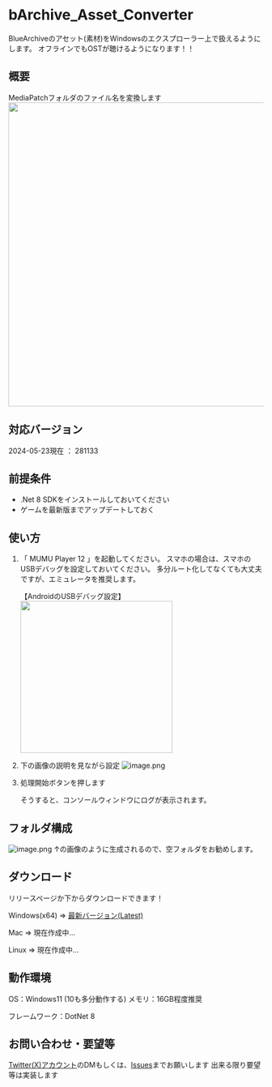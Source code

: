# bArchive_Asset_Converter
BlueArchiveのアセット(素材)をWindowsのエクスプローラー上で扱えるようにします。
オフラインでもOSTが聴けるようになります！！

## 概要
MediaPatchフォルダのファイル名を変換します  
<img src="https://github.com/Locu-Developper/bArchive-Asset-Converter/assets/112639139/e522c5de-65b3-4cd0-9207-2c2ddfdaab18" width="600px">



## 対応バージョン
2024-05-23現在 ： 281133

## 前提条件
- .Net 8 SDKをインストールしておいてください
- ゲームを最新版までアップデートしておく

## 使い方
1. 「 MUMU Player 12 」を起動してください。
    スマホの場合は、スマホのUSBデバッグを設定しておいてください。
    多分ルート化してなくても大丈夫ですが、エミュレータを推奨します。

    【AndroidのUSBデバッグ設定】
    <img src="https://qiita-image-store.s3.ap-northeast-1.amazonaws.com/0/3494460/dc6b3f53-6b47-726f-ce6b-a102f92933c9.png" width="300px">

2. 下の画像の説明を見ながら設定
    ![image.png](https://qiita-image-store.s3.ap-northeast-1.amazonaws.com/0/3494460/ee165717-6219-c876-ca42-aac3f61600e4.png)

2. 処理開始ボタンを押します
   
    そうすると、コンソールウィンドウにログが表示されます。

## フォルダ構成
![image.png](https://qiita-image-store.s3.ap-northeast-1.amazonaws.com/0/3494460/67d7b1bc-982d-9416-2052-de38948d92af.png)
↑の画像のように生成されるので、空フォルダをお勧めします。

## ダウンロード
リリースページか下からダウンロードできます！

Windows(x64) ⇒ [最新バージョン(Latest)](https://github.com/Locu-Developper/bArchive-Asset-Converter/releases/download/1.1.0/bArchive-Assets-Converter-Windows-1_1_0.zip)

Mac ⇒ 現在作成中...

Linux ⇒ 現在作成中...

## 動作環境
OS：Windows11 (10も多分動作する)
メモリ：16GB程度推奨

フレームワーク：DotNet 8

## お問い合わせ・要望等
[Twitter(X)アカウント](https://twitter.com/Gw26ZlUOjP8699)のDMもしくは、[Issues](https://github.com/Locu-Developper/bArchive_Asset_Converter/issues)までお願いします
出来る限り要望等は実装します
